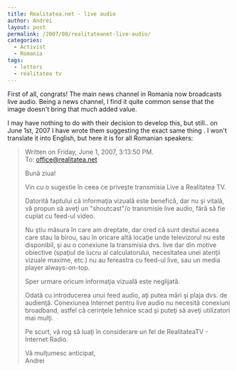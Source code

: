 ```yaml
---
title: Realitatea.net - live audio
author: Andrei
layout: post
permalink: /2007/08/realitateanet-live-audio/
categories:
  - Activist
  - Romania
tags:
  - letters
  - realitatea tv
---
```

First of all, congrats! The main news channel in Romania now broadcasts live audio. Being a news channel, I find it quite common sense that the image doesn't bring that much added value.

I may have nothing to do with their decision to develop this, but still.. on June 1st, 2007 I have wrote them suggesting the exact same thing . I won't translate it into English, but here it is for all Romanian speakers:

> Written on Friday, June 1, 2007, 3:13:50 PM.  
> To: office@realitatea.net
> 
> Bună ziua!
> 
> Vin cu o sugestie în ceea ce priveşte transmisia Live a <span class="st">Realitatea</span> TV.
> 
> Datorită faptului că informaţia vizuală este benefică, dar nu şi vitală, vă propun să aveţi un "shoutcast"/o transmisie live audio, fără să fie cuplat cu feed-ul video.
> 
> Nu ştiu măsura în care am dreptate, dar cred că sunt destui aceea care stau la birou, sau în oricare altă locaţie unde televizorul nu este disponibil, şi au o conexiune la transmisia dvs. live dar din motive obiective (spaţiul de lucru al calculatorului, necesitatea unei atenţii vizuale maxime, etc.) nu au fereastra cu feed-ul live, sau un media player always-on-top.
> 
> Sper urmare oricum informaţia vizuală este neglijată.
> 
> Odată cu introducerea unui feed audio, aţi putea mări şi plaja dvs. de audienţă. Conexiunea Internet pentru live audio nu necesită conexiuni broadband, astfel că cerinţele tehnice scad şi puteţi să aveţi utilizatori mai mulţi.
> 
> Pe scurt, vă rog să luaţi în considerare un fel de RealitateaTV - Internet Radio.
> 
> Vă mulţumesc anticipat,  
> Andrei